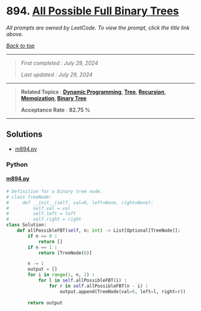 # 894. [All Possible Full Binary Trees](<https://leetcode.com/problems/all-possible-full-binary-trees>)

*All prompts are owned by LeetCode. To view the prompt, click the title link above.*

*[Back to top](<../README.md>)*

------

> *First completed : July 29, 2024*
>
> *Last updated : July 29, 2024*

------

> **Related Topics** : **[Dynamic Programming](<by_topic/Dynamic Programming.md>), [Tree](<by_topic/Tree.md>), [Recursion](<by_topic/Recursion.md>), [Memoization](<by_topic/Memoization.md>), [Binary Tree](<by_topic/Binary Tree.md>)**
>
> **Acceptance Rate** : **82.75 %**

------

## Solutions

- [m894.py](<../my-submissions/m894.py>)
### Python
#### [m894.py](<../my-submissions/m894.py>)
```Python
# Definition for a binary tree node.
# class TreeNode:
#     def __init__(self, val=0, left=None, right=None):
#         self.val = val
#         self.left = left
#         self.right = right
class Solution:
    def allPossibleFBT(self, n: int) -> List[Optional[TreeNode]]:
        if n == 0 :
            return []
        if n == 1 :
            return [TreeNode(0)]

        n -= 1
        output = []
        for i in range(1, n, 2) :
            for l in self.allPossibleFBT(i) :
                for r in self.allPossibleFBT(n - i) :
                    output.append(TreeNode(val=0, left=l, right=r))
        
        return output
```

